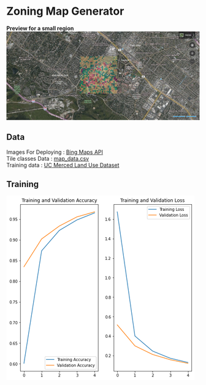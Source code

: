 # Zoning Map Generator

**Preview for a small region**
![Screenshot](files/screenshot.png)

## Data 
Images For Deploying : [Bing Maps API](https://www.microsoft.com/en-us/maps/choose-your-bing-maps-api)   
Tile classes Data : [map_data.csv](files/map_data.csv)    
Training data : [UC Merced Land Use Dataset](http://weegee.vision.ucmerced.edu/datasets/landuse.html)    

## Training
![Screenshot](files/training_metrics.png)